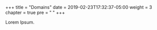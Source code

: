 +++
title = "Domains"
date = 2019-02-23T17:32:37-05:00
weight = 3
chapter = true
pre = "<b> </b>"
+++



Lorem Ipsum.
